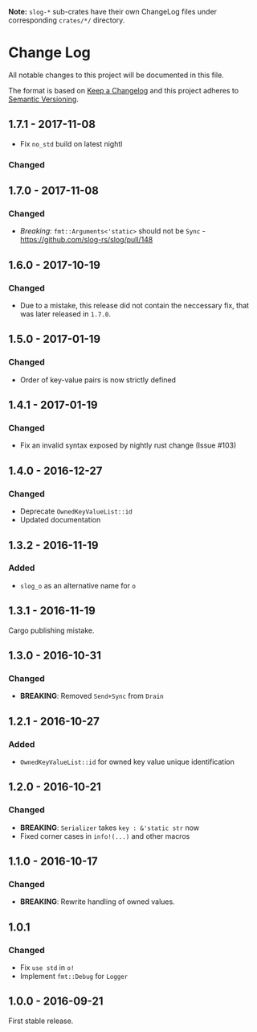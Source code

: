 **Note:** `slog-*` sub-crates have their own ChangeLog files under
corresponding `crates/*/` directory.

# Change Log
All notable changes to this project will be documented in this file.

The format is based on [Keep a Changelog](http://keepachangelog.com/)
and this project adheres to [Semantic Versioning](http://semver.org/).

## 1.7.1 - 2017-11-08

* Fix `no_std` build on latest nightl

### Changed
## 1.7.0 - 2017-11-08
### Changed

* *Breaking*: `fmt::Arguments<'static>` should not be `Sync` -
  https://github.com/slog-rs/slog/pull/148

## 1.6.0 - 2017-10-19
### Changed

* Due to a mistake, this release did not contain the neccessary fix,
  that was later released in `1.7.0`.

## 1.5.0 - 2017-01-19
### Changed

* Order of key-value pairs is now strictly defined

## 1.4.1 - 2017-01-19
### Changed

* Fix an invalid syntax exposed by nightly rust change (Issue #103)

## 1.4.0 - 2016-12-27
### Changed

* Deprecate `OwnedKeyValueList::id`
* Updated documentation

## 1.3.2 - 2016-11-19
### Added

* `slog_o` as an alternative name for `o`

## 1.3.1 - 2016-11-19

Cargo publishing mistake.

## 1.3.0 - 2016-10-31
### Changed

* **BREAKING**: Removed `Send+Sync` from `Drain`

## 1.2.1 - 2016-10-27
### Added

* `OwnedKeyValueList::id` for owned key value unique identification

## 1.2.0 - 2016-10-21
### Changed

* **BREAKING**: `Serializer` takes `key : &'static str` now
* Fixed corner cases in `info!(...)` and other macros

## 1.1.0 - 2016-10-17
### Changed

* **BREAKING**: Rewrite handling of owned values.

## 1.0.1
### Changed

* Fix `use std` in `o!`
* Implement `fmt::Debug` for `Logger`

## 1.0.0 - 2016-09-21

First stable release.
